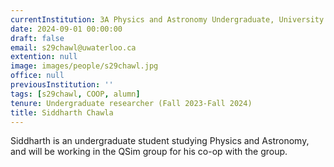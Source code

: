 ```yaml
---
currentInstitution: 3A Physics and Astronomy Undergraduate, University of Waterloo
date: 2024-09-01 00:00:00
draft: false
email: s29chawl@uwaterloo.ca
extention: null
image: images/people/s29chawl.jpg
office: null
previousInstitution: ''
tags: [s29chawl, COOP, alumn]
tenure: Undergraduate researcher (Fall 2023-Fall 2024)
title: Siddharth Chawla
---
```

Siddharth is an undergraduate student studying Physics and Astronomy, and will be working in the QSim group for his co-op with the group.